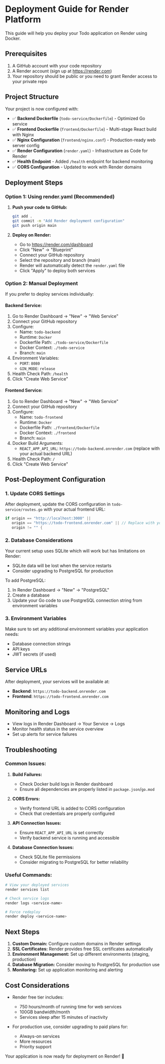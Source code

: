 # Deployment Guide for Render Platform

This guide will help you deploy your Todo application on Render using Docker.

## Prerequisites

1. A GitHub account with your code repository
2. A Render account (sign up at https://render.com)
3. Your repository should be public or you need to grant Render access to your private repo

## Project Structure

Your project is now configured with:
- ✅ **Backend Dockerfile** (`todo-service/Dockerfile`) - Optimized Go service
- ✅ **Frontend Dockerfile** (`frontend/Dockerfile`) - Multi-stage React build with Nginx
- ✅ **Nginx Configuration** (`frontend/nginx.conf`) - Production-ready web server config
- ✅ **Render Configuration** (`render.yaml`) - Infrastructure as Code for Render
- ✅ **Health Endpoint** - Added `/health` endpoint for backend monitoring
- ✅ **CORS Configuration** - Updated to work with Render domains

## Deployment Steps

### Option 1: Using render.yaml (Recommended)

1. **Push your code to GitHub:**
   ```bash
   git add .
   git commit -m "Add Render deployment configuration"
   git push origin main
   ```

2. **Deploy on Render:**
   - Go to https://render.com/dashboard
   - Click "New" → "Blueprint"
   - Connect your GitHub repository
   - Select the repository and branch (main)
   - Render will automatically detect the `render.yaml` file
   - Click "Apply" to deploy both services

### Option 2: Manual Deployment

If you prefer to deploy services individually:

#### Backend Service:
1. Go to Render Dashboard → "New" → "Web Service"
2. Connect your GitHub repository
3. Configure:
   - Name: `todo-backend`
   - Runtime: `Docker`
   - Dockerfile Path: `./todo-service/Dockerfile`
   - Docker Context: `./todo-service`
   - Branch: `main`
4. Environment Variables:
   - `PORT`: `8080`
   - `GIN_MODE`: `release`
5. Health Check Path: `/health`
6. Click "Create Web Service"

#### Frontend Service:
1. Go to Render Dashboard → "New" → "Web Service"
2. Connect your GitHub repository
3. Configure:
   - Name: `todo-frontend`
   - Runtime: `Docker`
   - Dockerfile Path: `./frontend/Dockerfile`
   - Docker Context: `./frontend`
   - Branch: `main`
4. Docker Build Arguments:
   - `REACT_APP_API_URL`: `https://todo-backend.onrender.com` (replace with your actual backend URL)
5. Health Check Path: `/`
6. Click "Create Web Service"

## Post-Deployment Configuration

### 1. Update CORS Settings
After deployment, update the CORS configuration in `todo-service/routes.go` with your actual frontend URL:

```go
if origin == "http://localhost:3000" || 
   origin == "https://todo-frontend.onrender.com" || // Replace with your actual frontend URL
   origin != "" {
```

### 2. Database Considerations
Your current setup uses SQLite which will work but has limitations on Render:
- SQLite data will be lost when the service restarts
- Consider upgrading to PostgreSQL for production

To add PostgreSQL:
1. In Render Dashboard → "New" → "PostgreSQL"
2. Create a database
3. Update your Go code to use PostgreSQL connection string from environment variables

### 3. Environment Variables
Make sure to set any additional environment variables your application needs:
- Database connection strings
- API keys
- JWT secrets (if used)

## Service URLs

After deployment, your services will be available at:
- **Backend**: `https://todo-backend.onrender.com`
- **Frontend**: `https://todo-frontend.onrender.com`

## Monitoring and Logs

- View logs in Render Dashboard → Your Service → Logs
- Monitor health status in the service overview
- Set up alerts for service failures

## Troubleshooting

### Common Issues:

1. **Build Failures:**
   - Check Docker build logs in Render dashboard
   - Ensure all dependencies are properly listed in `package.json`/`go.mod`

2. **CORS Errors:**
   - Verify frontend URL is added to CORS configuration
   - Check that credentials are properly configured

3. **API Connection Issues:**
   - Ensure `REACT_APP_API_URL` is set correctly
   - Verify backend service is running and accessible

4. **Database Connection Issues:**
   - Check SQLite file permissions
   - Consider migrating to PostgreSQL for better reliability

### Useful Commands:

```bash
# View your deployed services
render services list

# Check service logs
render logs <service-name>

# Force redeploy
render deploy <service-name>
```

## Next Steps

1. **Custom Domain:** Configure custom domains in Render settings
2. **SSL Certificates:** Render provides free SSL certificates automatically
3. **Environment Management:** Set up different environments (staging, production)
4. **Database Migration:** Consider moving to PostgreSQL for production use
5. **Monitoring:** Set up application monitoring and alerting

## Cost Considerations

- Render free tier includes:
  - 750 hours/month of running time for web services
  - 100GB bandwidth/month
  - Services sleep after 15 minutes of inactivity
  
- For production use, consider upgrading to paid plans for:
  - Always-on services
  - More resources
  - Priority support

Your application is now ready for deployment on Render! 🚀
